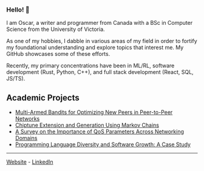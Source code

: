 ### Hello! 👋

<!--
**oscarsandford/oscarsandford** is a ✨ _special_ ✨ repository because its `README.md` (this file) appears on your GitHub profile.

Here are some ideas to get you started:

- 🔭 I’m currently working on ...
- 🌱 I’m currently learning ...
- 👯 I’m looking to collaborate on ...
- 🤔 I’m looking for help with ...
- 💬 Ask me about ...
- 📫 How to reach me: ...
- 😄 Pronouns: ...
- ⚡ Fun fact: ...
-->

I am Oscar, a writer and programmer from Canada with a BSc in Computer Science from the University of Victoria. 

As one of my hobbies, I dabble in various areas of my field in order to fortify my foundational understanding and explore topics that interest me. My GitHub showcases some of these efforts.

Recently, my primary concentrations have been in ML/RL, software development (Rust, Python, C++), and full stack development (React, SQL, JS/TS). 

## Academic Projects
- [Multi-Armed Bandits for Optimizing New Peers in Peer-to-Peer Networks](https://github.com/oscarsandford/network-bandit/blob/master/report/report.pdf)
- [Chiptune Extension and Generation Using Markov Chains](https://github.com/oscarsandford/chiptune-generation/blob/master/report/report.pdf)
- [A Survey on the Importance of QoS Parameters Across Networking Domains](https://github.com/oscarsandford/qoemf/blob/master/docs/csc466_report.pdf)
- [Programming Language Diversity and Software Growth: A Case Study](https://drive.google.com/file/d/1zlLKsCzAX-cvkmcjnWfFfyLSzUBRZGO2/view?usp=sharing)

<hr>

[Website](https://oscarsandford.github.io/) - [LinkedIn](https://www.linkedin.com/in/oscar-sandford/)
